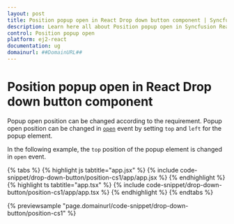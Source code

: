 ```yaml
---
layout: post
title: Position popup open in React Drop down button component | Syncfusion
description: Learn here all about Position popup open in Syncfusion React Drop down button component of Syncfusion Essential JS 2 and more.
control: Position popup open 
platform: ej2-react
documentation: ug
domainurl: ##DomainURL##
---
```


# Position popup open in React Drop down button component

Popup open position can be changed according to the requirement. Popup open position can be changed in [`open`](https://ej2.syncfusion.com/react/documentation/api/drop-down-button/#open) event by setting `top` and `left` for the popup element.

In the following example, the `top` position of the popup element is changed in `open` event.

{% tabs %}
{% highlight js tabtitle="app.jsx" %}
{% include code-snippet/drop-down-button/position-cs1/app/app.jsx %}
{% endhighlight %}
{% highlight ts tabtitle="app.tsx" %}
{% include code-snippet/drop-down-button/position-cs1/app/app.tsx %}
{% endhighlight %}
{% endtabs %}

 {% previewsample "page.domainurl/code-snippet/drop-down-button/position-cs1" %}